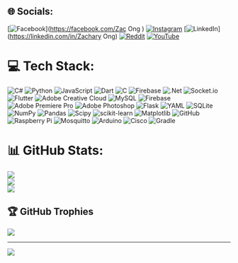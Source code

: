 
## 🌐 Socials:
[![Facebook](https://img.shields.io/badge/Facebook-%231877F2.svg?logo=Facebook&logoColor=white)](https://facebook.com/Zac Ong ) [![Instagram](https://img.shields.io/badge/Instagram-%23E4405F.svg?logo=Instagram&logoColor=white)](https://instagram.com/5cf3cdf8aa9db2cb519eb28034d9e) [![LinkedIn](https://img.shields.io/badge/LinkedIn-%230077B5.svg?logo=linkedin&logoColor=white)](https://linkedin.com/in/Zachary Ong) [![Reddit](https://img.shields.io/badge/Reddit-%23FF4500.svg?logo=Reddit&logoColor=white)](https://reddit.com/user/Zwasnotfround) [![YouTube](https://img.shields.io/badge/YouTube-%23FF0000.svg?logo=YouTube&logoColor=white)](https://youtube.com/@UC_8LWJxkdd1WUmcNqb7IgGQ) 

# 💻 Tech Stack:
![C#](https://img.shields.io/badge/c%23-%23239120.svg?style=flat-square&logo=csharp&logoColor=white) ![Python](https://img.shields.io/badge/python-3670A0?style=flat-square&logo=python&logoColor=ffdd54) ![JavaScript](https://img.shields.io/badge/javascript-%23323330.svg?style=flat-square&logo=javascript&logoColor=%23F7DF1E) ![Dart](https://img.shields.io/badge/dart-%230175C2.svg?style=flat-square&logo=dart&logoColor=white) ![C](https://img.shields.io/badge/c-%2300599C.svg?style=flat-square&logo=c&logoColor=white) ![Firebase](https://img.shields.io/badge/firebase-%23039BE5.svg?style=flat-square&logo=firebase) ![.Net](https://img.shields.io/badge/.NET-5C2D91?style=flat-square&logo=.net&logoColor=white) ![Socket.io](https://img.shields.io/badge/Socket.io-black?style=flat-square&logo=socket.io&badgeColor=010101) ![Flutter](https://img.shields.io/badge/Flutter-%2302569B.svg?style=flat-square&logo=Flutter&logoColor=white) ![Adobe Creative Cloud](https://img.shields.io/badge/Adobe%20Creative%20Cloud-DA1F26.svg?style=flat-square&logo=Adobe%20Creative%20Cloud&logoColor=white) ![MySQL](https://img.shields.io/badge/mysql-4479A1.svg?style=flat-square&logo=mysql&logoColor=white) ![Firebase](https://img.shields.io/badge/firebase-a08021?style=flat-square&logo=firebase&logoColor=ffcd34) ![Adobe Premiere Pro](https://img.shields.io/badge/Adobe%20Premiere%20Pro-9999FF.svg?style=flat-square&logo=Adobe%20Premiere%20Pro&logoColor=white) ![Adobe Photoshop](https://img.shields.io/badge/adobe%20photoshop-%2331A8FF.svg?style=flat-square&logo=adobe%20photoshop&logoColor=white) ![Flask](https://img.shields.io/badge/flask-%23000.svg?style=flat-square&logo=flask&logoColor=white) ![YAML](https://img.shields.io/badge/yaml-%23ffffff.svg?style=flat-square&logo=yaml&logoColor=151515) ![SQLite](https://img.shields.io/badge/sqlite-%2307405e.svg?style=flat-square&logo=sqlite&logoColor=white) ![NumPy](https://img.shields.io/badge/numpy-%23013243.svg?style=flat-square&logo=numpy&logoColor=white) ![Pandas](https://img.shields.io/badge/pandas-%23150458.svg?style=flat-square&logo=pandas&logoColor=white) ![Scipy](https://img.shields.io/badge/SciPy-%230C55A5.svg?style=flat-square&logo=scipy&logoColor=%white) ![scikit-learn](https://img.shields.io/badge/scikit--learn-%23F7931E.svg?style=flat-square&logo=scikit-learn&logoColor=white) ![Matplotlib](https://img.shields.io/badge/Matplotlib-%23ffffff.svg?style=flat-square&logo=Matplotlib&logoColor=black) ![GitHub](https://img.shields.io/badge/github-%23121011.svg?style=flat-square&logo=github&logoColor=white) ![Raspberry Pi](https://img.shields.io/badge/-RaspberryPi-C51A4A?style=flat-square&logo=Raspberry-Pi) ![Mosquitto](https://img.shields.io/badge/mosquitto-%233C5280.svg?style=flat-square&logo=eclipsemosquitto&logoColor=white) ![Arduino](https://img.shields.io/badge/-Arduino-00979D?style=flat-square&logo=Arduino&logoColor=white) ![Cisco](https://img.shields.io/badge/cisco-%23049fd9.svg?style=flat-square&logo=cisco&logoColor=black) ![Gradle](https://img.shields.io/badge/Gradle-02303A.svg?style=flat-square&logo=Gradle&logoColor=white)
# 📊 GitHub Stats:
![](https://github-readme-stats.vercel.app/api?username=zacw-243L&theme=dark&hide_border=false&include_all_commits=false&count_private=false)<br/>
![](https://github-readme-streak-stats.herokuapp.com/?user=zacw-243L&theme=dark&hide_border=false)<br/>
![](https://github-readme-stats.vercel.app/api/top-langs/?username=zacw-243L&theme=dark&hide_border=false&include_all_commits=false&count_private=false&layout=compact)

## 🏆 GitHub Trophies
![](https://github-profile-trophy.vercel.app/?username=zacw-243L&theme=dark&no-frame=true&no-bg=false&margin-w=4)

---
[![](https://visitcount.itsvg.in/api?id=zacw-243L&icon=0&color=4)](https://visitcount.itsvg.in)

<!-- Proudly created with GPRM ( https://gprm.itsvg.in ) -->
